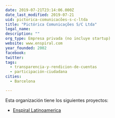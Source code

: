 ```yaml
---
date: 2019-07-21T23:14:06.000Z
date_last_modified: 2019-07-21
uid: pictorica-comunicacões-s-c-ltda
title: "Pictórica Comunicações S/C Ltda"
legal_name: 
description: ""
org_type: Empresa privada (no incluye startup)
website: www.enspiral.com
year_founded: 2002
facebook: 
twitter: 
tags:
  - transparencia-y-rendicion-de-cuentas
  - participación-ciudadana
cities: 
  - Barcelona

---
```


Esta organización tiene los siguientes proyectos:

- [Enspiral Latinoamerica](/i/enspiral-latinoamerica.html)
